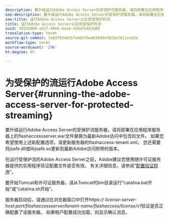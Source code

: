 ```yaml
---
description: 要升级运行Adobe Access Server的受保护流服务器，请将部署在应用程序服务器上的flashaccessserver.war文件替换为最新Adobe访问中包含的文件。 如果您希望使用上述新配置选项，请更新服务器的flashaccess-tenant.xml。 您还需要将jsafe.dll或libjsafe.so更新到最新Adobe访问附带的版本。
seo-description: 要升级运行Adobe Access Server的受保护流服务器，请将部署在应用程序服务器上的flashaccessserver.war文件替换为最新Adobe访问中包含的文件。 如果您希望使用上述新配置选项，请更新服务器的flashaccess-tenant.xml。 您还需要将jsafe.dll或libjsafe.so更新到最新Adobe访问附带的版本。
seo-title: 运行Adobe Access Server以实现受保护的流
title: 运行Adobe Access Server以实现受保护的流
uuid: 3819500d-ad2f-49eb-8aa4-e50a55461608
translation-type: tm+mt
source-git-commit: 7e8df034035fe465fbe403949ef828e7811ced2e
workflow-type: tm+mt
source-wordcount: '296'
ht-degree: 0%

---
```



# 为受保护的流运行Adobe Access Server{#running-the-adobe-access-server-for-protected-streaming}

要升级运行Adobe Access Server的受保护流服务器，请将部署在应用程序服务器上的flashaccessserver.war文件替换为最新Adobe访问中包含的文件。 如果您希望使用上述新配置选项，请更新服务器的flashaccess-tenant.xml。 您还需要将jsafe.dll或libjsafe.so更新到最新Adobe访问附带的版本。

在运行受保护流的Adobe Access Server之前，Adobe建议您使用随许可证服务器提供的实用程序验证配置文件是否有效。 有关详细信息，请参阅“[配置验证程序](../../aaxs-protected-streaming/aaxs-protected-streaming-utilities/configuration-validator.md)”。

要开始Tomcat和许可证服务器，请从Tomcat的bin目录运行“catalina.bat开始”或“catalina.sh开始”。

服务器启动后，请通过在浏览器窗口中打开&#x200B;*https:// license-server-host:port/flashaccessserver/tenant-name/flashaccess/license/v1*&#x200B;验证是否正确配置了该服务器。 如果租户配置成功加载，则显示确认消息。

